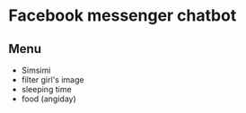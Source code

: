 # Facebook messenger chatbot
## Menu

- Simsimi
- filter girl's image
- sleeping time
- food (angiday)
